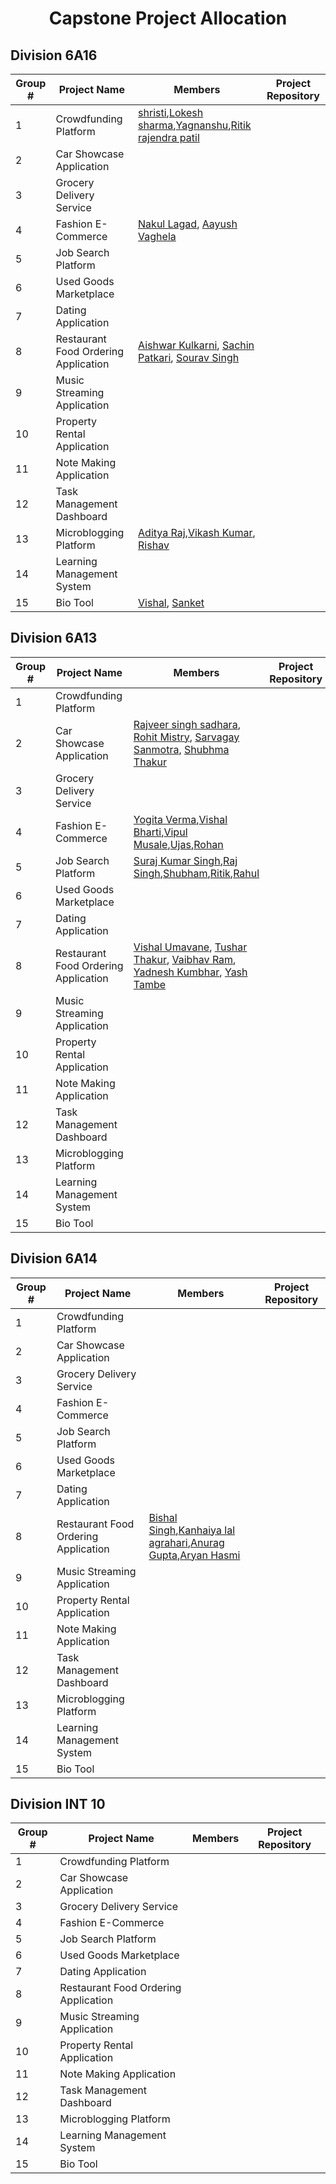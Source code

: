 <h1 align = "center">Capstone Project Allocation</h1>


## Division 6A16

|Group # | Project Name | Members | Project Repository |
|------|-------|--------|---|
|1|Crowdfunding Platform|[shristi](https://github.com/Shrishtikant),[Lokesh sharma](https://github.com/lokeshsharma5659),[Yagnanshu](),[Ritik rajendra patil](https://github.com/RitikRajendraPatil)||
|2|Car Showcase Application|| |
|3|Grocery Delivery Service|||
|4|Fashion E-Commerce|[Nakul Lagad](https://github.com/Lagadnakul), [Aayush Vaghela](https://github.com/AAYUSH412)||
|5|Job Search Platform|||
|6|Used Goods Marketplace|||
|7|Dating Application|||
|8| Restaurant Food Ordering Application | [Aishwar Kulkarni](https://github.com/Aishwar1320), [Sachin Patkari](https://github.com/Sachinpatkari), [Sourav Singh](https://github.com/Sourav293) ||
|9|Music Streaming Application|||
|10|Property Rental Application|||
|11|Note Making Application|||
|12|Task Management Dashboard|||
|13 | Microblogging Platform | [Aditya Raj](https://github.com/theadityaway),[Vikash Kumar](https://github.com/Vikash00022), [Rishav](https://github.com/meliodas-sama10)  ||
|14|Learning Management System|||
|15|Bio Tool| [Vishal](https://github.com/Vishal1416), [Sanket](https://github.com/ooye-sanket) | |

## Division 6A13

|Group # | Project Name | Members | Project Repository |
|------|-------|--------|-----------|
|1|Crowdfunding Platform|||
|2|Car Showcase Application|[Rajveer singh sadhara](https://github.com/Rajveer0602), [Rohit Mistry](), [Sarvagay Sanmotra](), [Shubhma Thakur]()||
|3|Grocery Delivery Service|||
|4|Fashion E-Commerce| [Yogita Verma](https://github.com/yv2002),[Vishal Bharti](https://github.com/vishalbharti20),[Vipul Musale](),[Ujas](),[Rohan]()
|5|Job Search Platform|[Suraj Kumar Singh](https://github.com/Surajsingh1611),[Raj Singh](https://github.com/Rajsinghh2907),[Shubham](https://github.com/backpackerdeveloper),[Ritik](),[Rahul](https://github.com/rahul4work)||
|6|Used Goods Marketplace|||
|7|Dating Application|||
|8|Restaurant Food Ordering Application |[Vishal Umavane](https://github.com/vsumavane), [Tushar Thakur](https://github.com/Tushar290), [Vaibhav Ram](https://github.com/MRXvariant), [Yadnesh Kumbhar](https://github.com/Yadnesh1107), [Yash Tambe](https://github.com/YashT096)||
|9|Music Streaming Application|||
|10|Property Rental Application|||
|11|Note Making Application|||
|12|Task Management Dashboard|||
|13|Microblogging Platform|||
|14|Learning Management System|||
|15|Bio Tool|||


## Division 6A14

|Group # | Project Name | Members | Project Repository |
|------|-------|--------|-------|
|1|Crowdfunding Platform|| |
|2|Car Showcase Application| ||
|3|Grocery Delivery Service|| |
|4|Fashion E-Commerce|| |
|5|Job Search Platform|| |
|6|Used Goods Marketplace|||
|7|Dating Application|||
|8|Restaurant Food Ordering Application |[Bishal Singh](https://github.com/bishal292),[Kanhaiya lal agrahari](https://github.com/sunil004200),[Anurag Gupta](https://github.com/AnuRaG388),[Aryan Hasmi](https://github.com/Aryanhasmi)||
|9|Music Streaming Application|||
|10|Property Rental Application|||
|11|Note Making Application|||
|12|Task Management Dashboard|||
|13|Microblogging Platform|||
|14|Learning Management System||||[Christian Erik](https://github.com/Erikch010404),[Aniket Kumar](https://github.com/Aniket04be),[Himanshi Jaiswal](https://github.com/himanshi3354),[Khush Mevada](https://github.com/)||
|15|Bio Tool|||


## Division INT 10

|Group # | Project Name | Members | Project Repository |
|------|-------|--------|-------|
|1|Crowdfunding Platform|| |
|2|Car Showcase Application| ||
|3|Grocery Delivery Service|| |
|4|Fashion E-Commerce|| |
|5|Job Search Platform|| |
|6|Used Goods Marketplace|||
|7|Dating Application|||
|8|Restaurant Food Ordering Application |||
|9|Music Streaming Application|||
|10|Property Rental Application|||
|11|Note Making Application|||
|12|Task Management Dashboard|||
|13|Microblogging Platform|||
|14|Learning Management System|||
|15|Bio Tool|||


